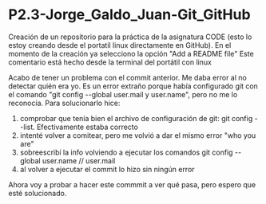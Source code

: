 # P2.3-Jorge_Galdo_Juan-Git_GitHub
Creación de un repositorio para la práctica de la asignatura CODE (esto lo estoy creando desde el portatil linux directamente en GitHub). En el momento de la creación ya selecciono la opción "Add a README file"
Este comentario está hecho desde la terminal del portátil con linux

Acabo de tener un problema con el commit anterior. Me daba error al no detectar quién era yo. Es un error extraño porque había configurado git con el comando "git config --global user.mail y user.name", pero no me lo reconocía.
Para solucionarlo hice:
1) comprobar que tenía bien el archivo de configuración de git: git config --list. Efectivamente estaba correcto
2) intenté volver a comitear, pero me volvió a dar el mismo error "who you are"
3) sobreescribí la info volviendo a ejecutar los comandos git config --global user.name // user.mail
4) al volver a ejecutar el commit lo hizo sin ningún error

Ahora voy a probar a hacer este commmit a ver qué pasa, pero espero que esté solucionado.

